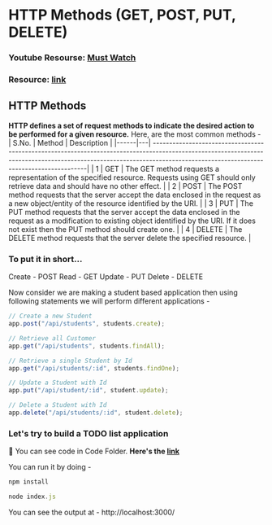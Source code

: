 # HTTP Methods (GET, POST, PUT, DELETE)

### Youtube Resourse: [Must Watch](https://www.youtube.com/watch?v=guYMSP7JVTA)

### Resource: [link](https://scotch.io/courses/build-a-restful-nodejs-api/post-put-delete-requests)

## HTTP Methods

**HTTP defines a set of request methods to indicate the desired action to be performed for a given resource.**
Here, are the most common methods -
| S.No. | Method | Description |
|------|---| ----------------------------------------------------------------------------------------------------------------------------------------------------------------------------------------------------------------------|
| 1 | GET | The GET method requests a representation of the specified resource. Requests using GET should only retrieve data and should have no other effect. |
| 2 | POST | The POST method requests that the server accept the data enclosed in the request as a new object/entity of the resource identified by the URI. |
| 3 | PUT | The PUT method requests that the server accept the data enclosed in the request as a modification to existing object identified by the URI. If it does not exist then the PUT method should create one. |
| 4 | DELETE | The DELETE method requests that the server delete the specified resource. |

### To put it in short...

Create - POST
Read - GET
Update - PUT
Delete - DELETE

Now consider we are making a student based application then using following statements we will perform different applications -

```javascript
// Create a new Student
app.post("/api/students", students.create);

// Retrieve all Customer
app.get("/api/students", students.findAll);

// Retrieve a single Student by Id
app.get("/api/students/:id", students.findOne);

// Update a Student with Id
app.put("/api/student/:id", student.update);

// Delete a Student with Id
app.delete("/api/students/:id", student.delete);
```

### Let's try to build a TODO list application

📁 You can see code in Code Folder. **Here's the [link](https://github.com/iampavangandhi/TheNodeCourse/tree/master/03%20Expressjs/Topic4/Code)**

You can run it by doing -

```javascript
npm install

node index.js
```

You can see the output at - http://localhost:3000/
